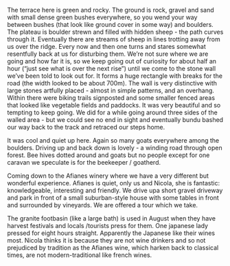 The terrace here is green and rocky. The ground is rock, gravel and sand with small dense green bushes everywhere, so you wend your way between bushes (that look like ground cover in some way) and boulders. The plateau is boulder strewn and filled with hidden sheep - the path curves through it. Eventually there are streams of sheep in lines trotting away from us over the ridge. Every now and then one turns and stares somewhat resentfully back at us for disturbing them. We’re not sure where we are going and how far it is, so we keep going out of curiosity for about half an hour (“just see what is over the next rise”) until we come to the stone wall we’ve been told to look out for. It forms a huge rectangle with breaks for the road (the width looked to be about 700m). The wall is very distinctive with large stones artfully placed - almost in simple patterns, and an overhang. Within there were biking trails signposted and some smaller fenced areas that looked like vegetable fields and paddocks. It was very beautiful and so tempting to keep going. We did for a while going around three sides of the walled area - but we could see no end in sight and eventually bundu bashed our way back to the track and retraced our steps home.

It was cool and quiet up here. Again so many goats everywhere among the boulders. Driving up and back down is lovely - a winding road through open forest. Bee hives dotted around and goats but no people except for one caravan we speculate is for the beekeeper / goatherd.

Coming down to the Afianes winery where we have a very different but wonderful experience. Afianes is quiet, only us and Nicola, she is fantastic: knowledgeable, interesting and friendly. We drive upa short gravel driveway and park in front of a small suburban-style house with some tables in front and surrounded by vineyards. We are offered a tour which we take.

The granite footbasin (like a large bath) is used in August when they have harvest festivals and locals /tourists press for them. One japanese lady pressed for eight hours straight. Apparently the Japanese like their wines most. Nicola thinks it is because they are not wine drinkers and so not prejudiced by tradition as the Afianes wine, which harken back to classical times, are not modern-traditional like french wines.
